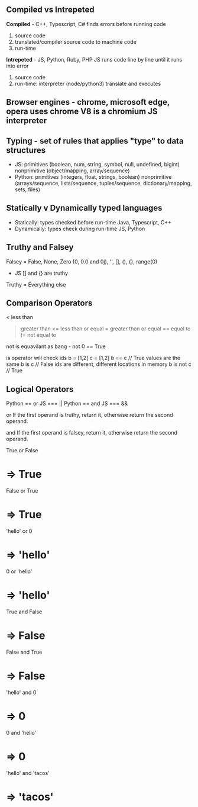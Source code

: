 ## Compiled vs Intrepeted

**Compiled** -  C++, Typescript, C#
finds errors before running code
1. source code
2. translated/compiler source code to machine code
3. run-time

**Intrepeted** - JS, Python, Ruby, PHP 
JS runs code line by line until it runs into error
1. source code
2. run-time: interpreter (node/python3) translate and executes

## Browser engines - chrome, microsoft edge, opera uses chrome V8 is a chromium JS interpreter 

## Typing - set of rules that applies "type" to data structures
- JS: primitives (boolean, num, string, symbol, null, undefined, bigint)
      nonprimitive (object/mapping, array/sequence)
- Python: primitives (integers, float, strings, boolean)
          nonprimitive (arrays/sequence, lists/sequence, tuples/sequence, dictionary/mapping, sets, files)

## Statically v Dynamically typed languages
- Statically: types checked before run-time
    Java, Typescript, C++ 
- Dynamically: types check during run-time
    JS, Python


## Truthy and Falsey
Falsey = False, None, Zero (0, 0.0 and 0j), '', [], (), {}, range(0)
 - JS [] and {} are truthy

Truthy = Everything else

## Comparison Operators
< less than
> greater than
<= less than or equal
>= greater than or equal
== equal to
!= not equal to

not is equavilant as bang 
    - not 0 == True

is operator will check ids
b = [1,2]
c = [1,2]
b == c // True values are the same
b is c // False ids are different, different locations in memory
b is not c // True

## Logical Operators 
Python == or JS === ||
Python == and JS === &&

or
If the first operand is truthy, return it, otherwise return the second operand.

and
If the first operand is falsey, return it, otherwise return the second operand.

True or False
# => True
False or True
# => True
'hello' or 0
# => 'hello'
0 or 'hello'
# => 'hello'
True and False
# => False
False and True
# => False
'hello' and 0
# => 0
0 and 'hello'
# => 0
'hello' and 'tacos'
# => 'tacos'